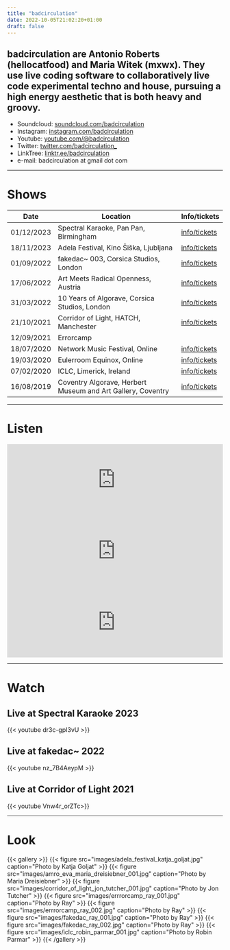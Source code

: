 ```yaml
---
title: "badcirculation"
date: 2022-10-05T21:02:20+01:00
draft: false
---
```


## badcirculation are Antonio Roberts (hellocatfood) and Maria Witek (mxwx). They use live coding software to collaboratively live code experimental techno and house, pursuing a high energy aesthetic that is both heavy and groovy.

* Soundcloud: [soundcloud.com/badcirculation](https://soundcloud.com/badcirculation)
* Instagram: [instagram.com/badcirculation](https://www.instagram.com/badcirculationband)
* Youtube: [youtube.com/@badcirculation](https://www.youtube.com/@badcirculation)
* Twitter: [twitter.com/badcirculation_](https://twitter.com/badcirculation_)
* LinkTree: [linktr.ee/badcirculation](https://linktr.ee/badcirculation)
* e-mail: badcirculation at gmail dot com

---

# Shows

| Date         | Location                               | Info/tickets |
| ------------ | -------------------------------------- | ------------ |
| 01/12/2023   | Spectral Karaoke, Pan Pan, Birmingham  | [info/tickets](https://www.instagram.com/p/C0AAPpRo8Vw/)
| 18/11/2023   | Adela Festival, Kino Šiška, Ljubljana  | [info/tickets](https://wiki.ljudmila.org/Adela:_Algorave) |
| 01/09/2022   | fakedac~ 003, Corsica Studios, London  | [info/tickets](https://fakedac.net/event/2)
| 17/06/2022   | Art Meets Radical Openness, Austria    | [info/tickets](https://www.radical-openness.org/en/programm/2022/algorave-badcirculation)
| 31/03/2022   | 10 Years of Algorave, Corsica Studios, London | [info/tickets](https://ra.co/events/1499155)
| 21/10/2021   | Corridor of Light, HATCH, Manchester   | [info/tickets](https://oxfordroadcorridor.com/events/algorave/)
| 12/09/2021   | Errorcamp                              |
| 18/07/2020   | Network Music Festival, Online         | [info/tickets](https://networkmusicfestival.org/algorave/)
| 19/03/2020   | Eulerroom Equinox, Online              | [info/tickets](https://equinox.eulerroom.com/)
| 07/02/2020   | ICLC, Limerick, Ireland                | [info/tickets](https://iclc.toplap.org/2020/schedule.html)
| 16/08/2019   | Coventry Algorave, Herbert Museum and Art Gallery, Coventry | [info/tickets](https://www.theherbert.org/whats_on/1449/algorave)

---

# Listen

<iframe width="100%" height="166" scrolling="no" frameborder="no" allow="autoplay" src="https://w.soundcloud.com/player/?url=https%3A//api.soundcloud.com/tracks/1592323047&color=%23ff5500&auto_play=false&hide_related=false&show_comments=true&show_user=true&show_reposts=false&show_teaser=true"></iframe>

<iframe width="100%" height="166" scrolling="no" frameborder="no" allow="autoplay" src="https://w.soundcloud.com/player/?url=https%3A//api.soundcloud.com/tracks/1242599782&color=%23ff5500&auto_play=false&hide_related=false&show_comments=true&show_user=true&show_reposts=false&show_teaser=true"></iframe>

<iframe width="100%" height="166" scrolling="no" frameborder="no" allow="autoplay" src="https://w.soundcloud.com/player/?url=https%3A//api.soundcloud.com/tracks/867434083&color=%23ff5500&auto_play=false&hide_related=false&show_comments=true&show_user=true&show_reposts=false&show_teaser=true"></iframe>

---

# Watch

## Live at Spectral Karaoke 2023

{{< youtube dr3c-gpI3vU >}}

## Live at fakedac~ 2022

{{< youtube nz_7B4AeypM >}}

## Live at Corridor of Light 2021

{{< youtube Vnw4r_orZTc>}}

---

# Look
{{< gallery >}}
  {{< figure src="images/adela_festival_katja_goljat.jpg" caption="Photo by Katja Goljat" >}}
  {{< figure src="images/amro_eva_maria_dreisiebner_001.jpg" caption="Photo by Maria Dreisiebner" >}}
  {{< figure src="images/corridor_of_light_jon_tutcher_001.jpg" caption="Photo by Jon Tutcher" >}}
  {{< figure src="images/errrorcamp_ray_001.jpg" caption="Photo by Ray" >}}
  {{< figure src="images/errrorcamp_ray_002.jpg" caption="Photo by Ray" >}}
  {{< figure src="images/fakedac_ray_001.jpg" caption="Photo by Ray" >}}
  {{< figure src="images/fakedac_ray_002.jpg" caption="Photo by Ray" >}}
  {{< figure src="images/iclc_robin_parmar_001.jpg" caption="Photo by Robin Parmar" >}}
{{< /gallery >}}
